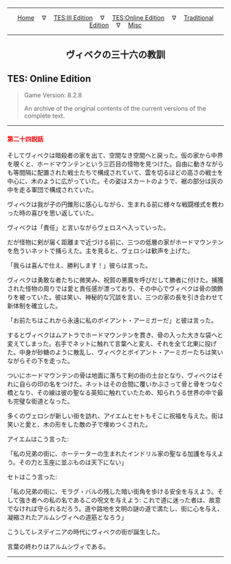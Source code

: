 
---

<!-- Jekyll Page Links -->

<center>
<a href="../../../../index.html">Home</a>
&emsp;&nabla;&emsp;
<a href="../../../index-tes3.html">TES:III Edition</a>
&emsp;&nabla;&emsp;
<a href="../../../index-teso.html">TES:Online Edition</a>
&emsp;&nabla;&emsp;
<a href="../../../index-traditional.html">Traditional Edition</a>
&emsp;&nabla;&emsp;
<a href="../../../index-misc.html">Misc</a>
</center>

<!-- Markdown Body Below: -->

---

<center>
<h2><span style="font-family:Georgia">ヴィベクの三十六の教訓</span></h2>
</center>

## TES: Online Edition

> Game Version: 8.2.8
>
> An archive of the original contents of the current versions of the complete text.

---

#### <span style="color:red">第二十四説話</span>

そしてヴィベクは暗殺者の家を出て、空間なき空間へと戻った。仮の家から中界を覗くと、ホードマウンテンという三匹目の怪物を見つけた。自由に動きながらも等間隔に配置された戦士たちで構成されていて、雲を切るほどの高さの戦士を中心に、木のように広がっていた。その姿はスカートのようで、裾の部分は灰の中を走る軍団で構成されていた。

ヴィベクは我が子の円錐形に感心しながら、生まれる前に様々な戦闘様式を教わった時の喜びを思い返していた。

ヴィベクは「責任」と言いながらヴェロスへ入っていった。

だが怪物に剣が届く距離まで近づける前に、三つの低層の家がホードマウンテンを危ういネットで捕らえた。主を見ると、ヴェロシは歓声を上げた。

「我らは喜んで仕え、勝利します！」彼らは言った。

ヴィベクは勇敢な者たちに微笑み、祝賀の悪魔を呼びだして勝者に付けた。捕獲された怪物の周りでは愛と責任感が漂っており、その中心でヴィベクは骨の頭飾りを被っていた。彼は笑い、神秘的な冗談を言い、三つの家の長を引き合わせて新体制を確立した。

「お前たちはこれから永遠に私のボイアント・アーミガーだ」と彼は言った。

するとヴィベクはムアトラでホードマウンテンを貫き、骨の入った大きな袋へと変えてしまった。右手でネットに触れて言葉へと変え、それを全て北東に投げた。中身が砂糖のように散乱し、ヴィベクとボイアント・アーミガーたちは笑いながらその下を走った。

ついにホードマウンテンの骨は地面に落ちて剣の街の土台となり、ヴィベクはそれに自らの印の名をつけた。ネットはその合間に覆いかぶさって骨と骨をつなぐ橋となり、その線は彼の聖なる英知に触れていたため、知られうる世界の中で最も完璧な街道となった。

多くのヴェロシが新しい街を訪れ、アイエムとセトもそこに祝福を与えた。街は笑いと愛と、木の形をした敵の子で埋めつくされた。

アイエムはこう言った:

「私の兄弟の街に、ホーテーターの生まれたインドリル家の聖なる加護を与えよう。その力と玉座に並ぶものは天下にない」

セトはこう言った:

「私の兄弟の街に、モラグ・バルの残した暗い街角を歩ける安全を与えよう。そして強き者への私の名であるこの呪文を与えよう: これで道に迷った者は、故意でなければ守られるだろう。道や路地を文明の謎の道で満たし、街に心を与え、凝縮されたアルムシヴィへの道筋となろう」

こうしてレスデイニアの時代にヴィベクの街が誕生した。

言葉の終わりはアルムシヴィである。

---
